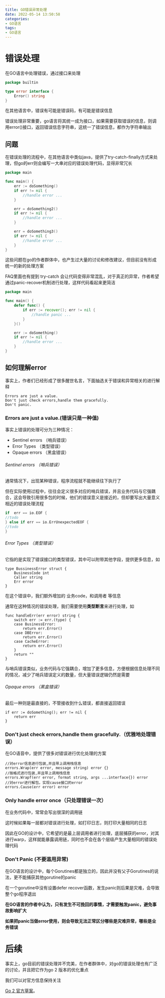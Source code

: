 ```yaml
---
title: GO错误异常处理 
date: 2022-05-14 13:50:58 
categories:
- GO语言 
tags:
- GO语言
---
```


# 错误处理

在GO语言中处理错误，通过接口来处理

```go
package builtin

type error interface {
	Error() string
}
```

在其他语言中，错误有可能是错误码，有可能是错误信息

错误处理非常重要，go语言将其统一成为接口，如果需要获取错误的信息，则调用error()接口，返回错误信息字符串，这统一了错误信息，都作为字符串输出

## 问题

在错误处理的流程中，在其他语言中类似java，提供了try-catch-finally方式来处理，但go的err则会编写一大串对应的错误处理代码，显得非常冗长

```go
package main

func main() {
	err := doSomething()
	if err != nil {
		//handle error ...
	}

	err = doSomething2()
	if err != nil {
		//handle error ...
	}

	err = doSomething3()
	if err != nil {
		//handle error ...
	}
}
```

这些问题在go的作者群体中，也产生过大量的讨论和修改建议，但目前没有形成统一的新的处理方案

FAQ里面也有提到 try-catch 会让代码变得非常混乱，对于真正的异常，作者希望通过panic-recover机制进行处理，这样代码看起来更简洁

```go
package main

func main() {
	defer func() {
		if err := recover(); err != nil {
			//handle panic ...
		}
	}()

	err := doSomething()
	if err != nil {
		//handle error ...
	}
}
```

## 如何理解error

事实上，作者们已经形成了很多醒世名言，下面抽选关于错误和异常相关的进行解释

```
Errors are just a value.
Don't just check errors,handle them gracefully.
Don't panic.
```

### Errors are just a value.(错误只是一种值)

事实上错误的处理可分为三种情况：
* Sentinel errors （哨兵错误）
* Error Types （类型错误）
* Opaque errors （黑盒错误）

###### Sentinel errors （哨兵错误）

通常情况下，出现某种错误，程序流程就不能继续往下执行了

但在实际使用过程中，往往会定义很多对应的哨兵错误，并且业务代码与它强耦合，这会导致引用很多包的时候，他们的错误意义是接近的，但却要写出大量意义相近的错误处理流程

```go
if  err == io.EOF {
//todo 
} else if err == io.ErrUnexpectedEOF {
//todo 
}
```

###### Error Types （类型错误）

它指的是实现了错误接口的类型错误，其中可以附带其他字段，提供更多信息，如

```
type BussinessError struct {
    BusinessCode int
    Caller string
    Err error
}
```

在这个错误中，我们额外增加的 业务code，和调用者 等信息

通常在这种情况的错误处理，我们需要使用**类型断言**来进行处理，如

```
func handleErr(err error) string {
	switch err := err.(type) {
	case BusinessError:
		return err.Error()
	case DBError:
		return err.Error()
	case CacheError:
		return err.Error()
	}
	return ""
}
```

与哨兵错误类似，业务代码与它强耦合，增加了更多信息，方便根据信息处理不同的情况，减少了哨兵错误定义的数量，但大量错误逻辑仍然是需要

###### Opaque errors （黑盒错误）

最后一种则是最直接的，不管接收到什么错误，都直接返回错误

```
if err := doSomething(); err != nil {
    return err
}
```

### Don't just check errors,handle them gracefully.（优雅地处理错误）

在GO语音中，提供了很多对错误进行优化处理的方案

```
//对error信息进行包装,并且带上调用栈信息
errors.Wrap(err error, message string) error {}
//按格式进行包装,并且带上调用栈信息
errors.Wrapf(err error, format string, args ...interface{}) error
//对error进行解包，实现cause接口的error
errors.Cause(err error) error 
```

### Only handle error once（只处理错误一次）

在业务代码中，常常会写出很深的调用链

这时候如果每一层都对错误进行处理，如打印日志，则打印大量相同的日志

因此在GO的设计中，它希望的是最上层调用者进行处理，底层捕获的error，对其进行warp，这样就能暴露调用链，同时也不会在各个层级产生大量相同的错误处理代码

### Don't Panic (不要滥用异常)

在GO语言的设计中，每个Gorutines都是独立的，因此并没有父子Gorutines的说法，更不能捕获其他gorutine的panic

在一个gorutine中没有设置defer recover函数，发生panic则后果是灾难，会导致整个go程序退出

**在GO语言的作者中认为，只有发生不可挽回的事情，才需要触发panic，避免事故影响扩大**

**如果把panic当做error使用，则会导致无法正常区分哪些是灾难异常，哪些是业务错误**

# 后续

事实上，go目前的错误处理并不完美，在作者群体中，对go的错误处理也有广泛的讨论，并且把它作为go 2 版本的优化重点

我们可以对官方信息保持关注

[Go 2 官方草案](https://go.googlesource.com/proposal/+/master/design/go2draft.md "Go 2 官方草案")。

